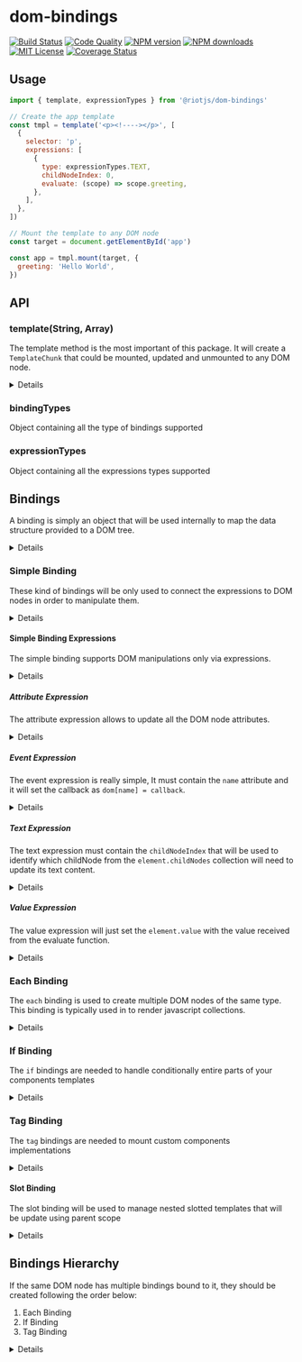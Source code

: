 # dom-bindings

[![Build Status][ci-image]][ci-url]
[![Code Quality][codeclimate-image]][codeclimate-url]
[![NPM version][npm-version-image]][npm-url]
[![NPM downloads][npm-downloads-image]][npm-url]
[![MIT License][license-image]][license-url]
[![Coverage Status][coverage-image]][coverage-url]

## Usage

```js
import { template, expressionTypes } from '@riotjs/dom-bindings'

// Create the app template
const tmpl = template('<p><!----></p>', [
  {
    selector: 'p',
    expressions: [
      {
        type: expressionTypes.TEXT,
        childNodeIndex: 0,
        evaluate: (scope) => scope.greeting,
      },
    ],
  },
])

// Mount the template to any DOM node
const target = document.getElementById('app')

const app = tmpl.mount(target, {
  greeting: 'Hello World',
})
```

[ci-image]: https://img.shields.io/github/workflow/status/riot/dom-bindings/test?style=flat-square
[ci-url]: https://github.com/riot/dom-bindings/actions
[license-image]: http://img.shields.io/badge/license-MIT-000000.svg?style=flat-square
[license-url]: LICENSE
[npm-version-image]: http://img.shields.io/npm/v/@riotjs/dom-bindings.svg?style=flat-square
[npm-downloads-image]: http://img.shields.io/npm/dm/@riotjs/dom-bindings.svg?style=flat-square
[npm-url]: https://npmjs.org/package/@riotjs/dom-bindings
[coverage-image]: https://img.shields.io/coveralls/riot/dom-bindings/master.svg?style=flat-square
[coverage-url]: https://coveralls.io/r/riot/dom-bindings/?branch=master
[codeclimate-image]: https://api.codeclimate.com/v1/badges/d0b7c555a1673354d66f/maintainability
[codeclimate-url]: https://codeclimate.com/github/riot/dom-bindings/maintainability

## API

### template(String, Array)

The template method is the most important of this package.
It will create a `TemplateChunk` that could be mounted, updated and unmounted to any DOM node.

<details>
  <summary>Details</summary>

A template will always need a string as first argument and a list of `Bindings` to work properly.
Consider the following example:

```js
const tmpl = template('<p><!----></p>', [
  {
    selector: 'p',
    expressions: [
      {
        type: expressionTypes.TEXT,
        childNodeIndex: 0,
        evaluate: (scope) => scope.greeting,
      },
    ],
  },
])
```

The template object above will bind a [simple binding](#simple-binding) to the `<p>` tag.

</details>

### bindingTypes

Object containing all the type of bindings supported

### expressionTypes

Object containing all the expressions types supported

## Bindings

A binding is simply an object that will be used internally to map the data structure provided to a DOM tree.

<details>
  <summary>Details</summary>
To create a binding object you might use the following  properties:

- `expressions`
  - type: `Array<Expression>`
  - required: `true`
  - description: array containing instructions to execute DOM manipulation on the node queried
- `type`
  - type: `Number`
  - default:`bindingTypes.SIMPLE`
  - optional: `true`
  - description: id of the binding to use on the node queried. This id must be one of the keys available in the `bindingTypes` object
- `selector`
  - type: `String`
  - default: binding root **HTMLElement**
  - optional: `true`
  - description: property to query the node element that needs to updated

The bindings supported are only of 4 different types:

- [`simple`](#simple-binding) to bind simply the expressions to a DOM structure
- [`each`](#each-binding) to render DOM lists
- [`if`](#if-binding) to handle conditional DOM structures
- [`tag`](#tag-binding) to mount a coustom tag template to any DOM node

Combining the bindings above we can map any javascript object to a DOM template.

</details>

### Simple Binding

These kind of bindings will be only used to connect the expressions to DOM nodes in order to manipulate them.

<details>
  <summary>Details</summary>

**Simple bindings will never modify the DOM tree structure, they will only target a single node.**<br/>
A simple binding must always contain at least one of the following expression:

- `attribute` to update the node attributes
- `event` to set the event handling
- `text` to update the node content
- `value` to update the node value

For example, let's consider the following binding:

```js
const pGreetingBinding = {
  selector: 'p',
  expressions: [
    {
      type: expressionTypes.TEXT,
      childNodeIndex: 0,
      evaluate: (scope) => scope.greeting,
    },
  ],
}

template('<article><p><!----></p></article>', [pGreetingBinding])
```

In this case we have created a binding to update only the content of a `p` tag.<br/>
_Notice that the `p` tag has an empty comment that will be replaced with the value of the binding expression whenever the template will be mounted_

</details>

#### Simple Binding Expressions

The simple binding supports DOM manipulations only via expressions.

<details>
  <summary>Details</summary>
An expression object must have always at least the following properties:

- `evaluate`
  - type: `Function`
  - description: function that will receive the current template scope and will return the current expression value
- `type`
  - type: `Number`
  - description: id to find the expression we need to apply to the node. This id must be one of the keys available in the `expressionTypes` object

</details>

##### Attribute Expression

The attribute expression allows to update all the DOM node attributes.

<details>
  <summary>Details</summary>
  This expression might contain the optional `name` key to update a single attribute for example:

```js
// update only the class attribute
{ type: expressionTypes.ATTRIBUTE, name: 'class', evaluate(scope) { return scope.attr }}
```

If the `name` key will not be defined and the return of the `evaluate` function will be an object, this expression will set all the pairs `key, value` as DOM attributes. <br/>
Given the current scope `{ attr: { class: 'hello', 'name': 'world' }}`, the following expression will allow to set all the object attributes:

```js
{ type: expressionTypes.ATTRIBUTE, evaluate(scope) { return scope.attr }}
```

If the return value of the evaluate function will be a `Boolean` the attribute will be considered a boolean attribute like `checked` or `selected`...

</details>

##### Event Expression

The event expression is really simple, It must contain the `name` attribute and it will set the callback as `dom[name] = callback`.

<details>
  <summary>Details</summary>
For example:

```js
// add an event listener
{ type: expressionTypes.EVENT, name: 'onclick', evaluate(scope) { return function() { console.log('Hello There') } }}
```

To remove an event listener you should only `return null` via evaluate function:

```js
// remove an event listener
{ type: expressionTypes.EVENT, name: 'onclick', evaluate(scope) { return null } }}
```

</details>

##### Text Expression

The text expression must contain the `childNodeIndex` that will be used to identify which childNode from the `element.childNodes` collection will need to update its text content.

<details>
  <summary>Details</summary>
Given for example the following template:

```html
<p>
  <b>Your name is:</b><i>user_icon</i
  ><!---->
</p>
```

we could use the following text expression to replace the CommentNode with a TextNode

```js
{ type: expressionTypes.TEXT, childNodeIndex: 2, evaluate(scope) { return 'Gianluca' } }}
```

</details>

##### Value Expression

The value expression will just set the `element.value` with the value received from the evaluate function.

<details>
  <summary>Details</summary>
It should be used only for form elements and it might look like the example below:

```js
{ type: expressionTypes.VALUE, evaluate(scope) { return scope.val }}
```

</details>

### Each Binding

The `each` binding is used to create multiple DOM nodes of the same type. This binding is typically used in to render javascript collections.

<details>
  <summary>Details</summary>

**`each` bindings will need a template that will be cloned, mounted and updated for all the instances of the collection.**<br/>
An each binding should contain the following properties:

- `itemName`
  - type: `String`
  - required: `true`
  - description: name to identify the item object of the current iteration
- `indexName`
  - type: `Number`
  - optional: `true`
  - description: name to identify the current item index
- `evaluate`
  - type: `Function`
  - required: `true`
  - description: function that will return the collection to iterate
- `template`
  - type: `TemplateChunk`
  - required: `true`
  - description: a dom-bindings template that will be used as skeleton for the DOM elements created
- `condition`
  - type: `Function`
  - optional: `true`
  - description: function that can be used to filter the items from the collection

The each bindings have the highest [hierarchical priority](#bindings-hierarchy) compared to the other riot bindings.
The following binding will loop through the `scope.items` collection creating several `p` tags having as TextNode child value dependent loop item received

```js
const eachBinding = {
  type: bindingTypes.EACH,
  itemName: 'val',
  indexName: 'index'
  evaluate: scope => scope.items,
  template: template('<!---->', [{
    expressions: [
      {
        type: expressionTypes.TEXT,
        childNodeIndex: 0,
        evaluate: scope => `${scope.val} - ${scope.index}`
      }
    ]
  }
}

template('<p></p>', [eachBinding])
```

</details>

### If Binding

The `if` bindings are needed to handle conditionally entire parts of your components templates

<details>
  <summary>Details</summary>

**`if` bindings will need a template that will be mounted and unmounted depending on the return value of the evaluate function.**<br/>
An if binding should contain the following properties:

- `evaluate`
  - type: `Function`
  - required: `true`
  - description: if this function will return truthy values the template will be mounted otherwise unmounted
- `template`
  - type: `TemplateChunk`
  - required: `true`
  - description: a dom-bindings template that will be used as skeleton for the DOM element created

The following binding will render the `b` tag only if the `scope.isVisible` property will be truthy. Otherwise the `b` tag will be removed from the template

```js
const ifBinding = {
  type: bindingTypes.IF,
  evaluate: scope => scope.isVisible,
  selector: 'b'
  template: template('<!---->', [{
    expressions: [
      {
        type: expressionTypes.TEXT,
        childNodeIndex: 0,
        evaluate: scope => scope.name
      }
    ]
  }])
}

template('<p>Hello there <b></b></p>', [ifBinding])
```

</details>

### Tag Binding

The `tag` bindings are needed to mount custom components implementations

<details>
  <summary>Details</summary>

`tag` bindings will enhance any child node with a custom component factory function. These bindings are likely riot components that must be mounted as children in a parent component template

A tag binding might contain the following properties:

- `getComponent`
  - type: `Function`
  - required: `true`
  - description: the factory function responsible for the tag creation
- `evaluate`
  - type: `Function`
  - required: `true`
  - description: it will receive the current scope and it must return the component id that will be passed as first argument to the `getComponent` function
- `slots`
  - type: `Array<Slot>`
  - optional: `true`
  - description: array containing the slots that must be mounted into the child tag
- `attributes`
  - type: `Array<AttributeExpression>`
  - optional: `true`
  - description: array containing the attribute values that should be passed to the child tag

The following tag binding will upgrade the `time` tag using the `human-readable-time` template.
This is how the `human-readable-time` template might look like

```js
import moment from 'moment'

export default function HumanReadableTime({ attributes }) {
  const dateTimeAttr = attributes.find(({ name }) => name === 'datetime')

  return template('<!---->', [
    {
      expressions: [
        {
          type: expressionTypes.TEXT,
          childNodeIndex: 0,
          evaluate(scope) {
            const dateTimeValue = dateTimeAttr.evaluate(scope)
            return moment(new Date(dateTimeValue)).fromNow()
          },
        },
        ...attributes.map((attr) => {
          return {
            ...attr,
            type: expressionTypes.ATTRIBUTE,
          }
        }),
      ],
    },
  ])
}
```

Here it's how the previous tag might be used in a `tag` binding

```js
import HumanReadableTime from './human-readable-time'

const tagBinding = {
  type: bindingTypes.TAG,
  evaluate: () => 'human-readable-time',
  getComponent: () => HumanReadableTime,
  selector: 'time',
  attributes: [
    {
      evaluate: (scope) => scope.time,
      name: 'datetime',
    },
  ],
}

template('<p>Your last commit was: <time></time></p>', [tagBinding]).mount(
  app,
  {
    time: '2017-02-14',
  },
)
```

The `tag` bindings have always a lower priority compared to the `if` and `each` bindings

</details>

#### Slot Binding

The slot binding will be used to manage nested slotted templates that will be update using parent scope

<details>
  <summary>Details</summary>
An expression object must have always at least the following properties:

- `evaluate`
  - type: `Function`
  - description: function that will receive the current template scope and will return the current expression value
- `type`
  - type: `Number`
  - description: id to find the expression we need to apply to the node. This id must be one of the keys available in the `expressionTypes` object
- `name`
  - type: `String`
  - description: the name to identify the binding html we need to mount in this node

```js
// slots array that will be mounted receiving the scope of the parent template
const slots = [
  {
    id: 'foo',
    bindings: [
      {
        selector: '[expr1]',
        expressions: [
          {
            type: expressionTypes.TEXT,
            childNodeIndex: 0,
            evaluate: (scope) => scope.text,
          },
        ],
      },
    ],
    html: '<p expr1><!----></p>',
  },
]

const el = template('<article><slot expr0/></article>', [
  {
    type: bindingTypes.SLOT,
    selector: '[expr0]',
    name: 'foo',
  },
]).mount(
  app,
  {
    slots,
  },
  { text: 'hello' },
)
```

</details>

## Bindings Hierarchy

If the same DOM node has multiple bindings bound to it, they should be created following the order below:

1. Each Binding
2. If Binding
3. Tag Binding

<details>
  <summary>Details</summary>

Let's see some cases where we might combine multiple bindings on the same DOM node and how to handle them properly.

### Each and If Bindings

Let's consider for example a DOM node that sould handle in parallel the Each and If bindings.
In that case we could skip the `If Binding` and just use the `condition` function provided by the [`Each Binding`](#each-binding)
Each bindings will handle conditional rendering internally without the need of extra logic.

### Each and Tag Bindings

A custom tag having an Each Binding bound to it should be handled giving the priority to the Eeach Binding. For example:

```js
const components = {
  'my-tag': function ({ slots, attributes }) {
    return {
      mount(el, scope) {
        // do stuff on the mount
      },
      unmount() {
        // do stuff on the unmount
      },
    }
  },
}
const el = template('<ul><li expr0></li></ul>', [
  {
    type: bindingTypes.EACH,
    itemName: 'val',
    selector: '[expr0]',
    evaluate: (scope) => scope.items,
    template: template(null, [
      {
        type: bindingTypes.TAG,
        name: 'my-tag',
        getComponent(name) {
          // name here will be 'my-tag'
          return components[name]
        },
      },
    ]),
  },
]).mount(target, { items: [1, 2] })
```

The template for the Each Binding above will be created receiving `null` as first argument because we suppose that the custom tag template was already stored and registered somewhere else.

### If and Tag Bindings

Similar to the previous example, If Bindings have always the priority on the Tag Bindings. For example:

```js
const el = template('<ul><li expr0></li></ul>', [
  {
    type: bindingTypes.IF,
    selector: '[expr0]',
    evaluate: (scope) => scope.isVisible,
    template: template(null, [
      {
        type: bindingTypes.TAG,
        evaluate: () => 'my-tag',
        getComponent(name) {
          // name here will be 'my-tag'
          return components[name]
        },
      },
    ]),
  },
]).mount(target, { isVisible: true })
```

The template for the IF Binding will mount/unmount the Tag Binding on its own DOM node.

</details>
